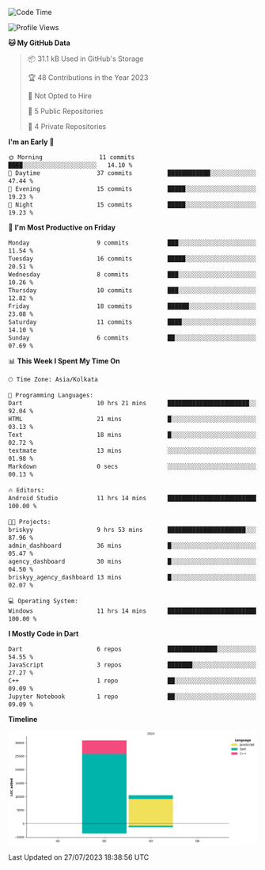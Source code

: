 <!--START_SECTION:waka-->
![Code Time](http://img.shields.io/badge/Code%20Time-129%20hrs%2018%20mins-blue)

![Profile Views](http://img.shields.io/badge/Profile%20Views-0-blue)

**🐱 My GitHub Data** 

> 📦 31.1 kB Used in GitHub's Storage 
 > 
> 🏆 48 Contributions in the Year 2023
 > 
> 🚫 Not Opted to Hire
 > 
> 📜 5 Public Repositories 
 > 
> 🔑 4 Private Repositories 
 > 
**I'm an Early 🐤** 

```text
🌞 Morning                11 commits          ████░░░░░░░░░░░░░░░░░░░░░   14.10 % 
🌆 Daytime                37 commits          ████████████░░░░░░░░░░░░░   47.44 % 
🌃 Evening                15 commits          █████░░░░░░░░░░░░░░░░░░░░   19.23 % 
🌙 Night                  15 commits          █████░░░░░░░░░░░░░░░░░░░░   19.23 % 
```
📅 **I'm Most Productive on Friday** 

```text
Monday                   9 commits           ███░░░░░░░░░░░░░░░░░░░░░░   11.54 % 
Tuesday                  16 commits          █████░░░░░░░░░░░░░░░░░░░░   20.51 % 
Wednesday                8 commits           ███░░░░░░░░░░░░░░░░░░░░░░   10.26 % 
Thursday                 10 commits          ███░░░░░░░░░░░░░░░░░░░░░░   12.82 % 
Friday                   18 commits          ██████░░░░░░░░░░░░░░░░░░░   23.08 % 
Saturday                 11 commits          ████░░░░░░░░░░░░░░░░░░░░░   14.10 % 
Sunday                   6 commits           ██░░░░░░░░░░░░░░░░░░░░░░░   07.69 % 
```


📊 **This Week I Spent My Time On** 

```text
🕑︎ Time Zone: Asia/Kolkata

💬 Programming Languages: 
Dart                     10 hrs 21 mins      ███████████████████████░░   92.04 % 
HTML                     21 mins             █░░░░░░░░░░░░░░░░░░░░░░░░   03.13 % 
Text                     18 mins             █░░░░░░░░░░░░░░░░░░░░░░░░   02.72 % 
textmate                 13 mins             ░░░░░░░░░░░░░░░░░░░░░░░░░   01.98 % 
Markdown                 0 secs              ░░░░░░░░░░░░░░░░░░░░░░░░░   00.13 % 

🔥 Editors: 
Android Studio           11 hrs 14 mins      █████████████████████████   100.00 % 

🐱‍💻 Projects: 
briskyy                  9 hrs 53 mins       ██████████████████████░░░   87.96 % 
admin_dashboard          36 mins             █░░░░░░░░░░░░░░░░░░░░░░░░   05.47 % 
agency_dashboard         30 mins             █░░░░░░░░░░░░░░░░░░░░░░░░   04.50 % 
briskyy_agency_dashboard 13 mins             █░░░░░░░░░░░░░░░░░░░░░░░░   02.07 % 

💻 Operating System: 
Windows                  11 hrs 14 mins      █████████████████████████   100.00 % 
```

**I Mostly Code in Dart** 

```text
Dart                     6 repos             ██████████████░░░░░░░░░░░   54.55 % 
JavaScript               3 repos             ███████░░░░░░░░░░░░░░░░░░   27.27 % 
C++                      1 repo              ██░░░░░░░░░░░░░░░░░░░░░░░   09.09 % 
Jupyter Notebook         1 repo              ██░░░░░░░░░░░░░░░░░░░░░░░   09.09 % 
```



**Timeline**

![Lines of Code chart](https://raw.githubusercontent.com/sairam030/sairam030/main/assets/bar_graph.png)


 Last Updated on 27/07/2023 18:38:56 UTC
<!--END_SECTION:waka-->

